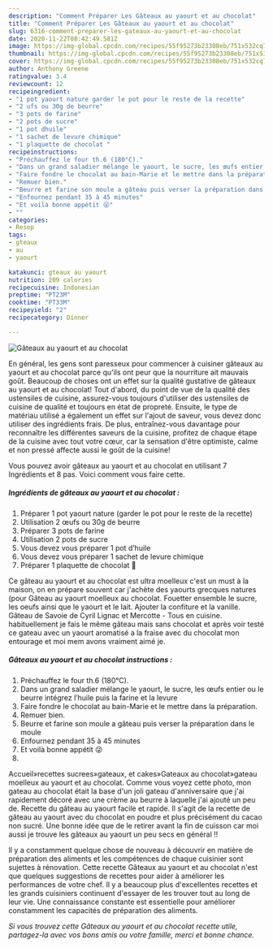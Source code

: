 ```yaml
---
description: "Comment Préparer Les Gâteaux au yaourt et au chocolat"
title: "Comment Préparer Les Gâteaux au yaourt et au chocolat"
slug: 6316-comment-preparer-les-gateaux-au-yaourt-et-au-chocolat
date: 2020-11-22T08:42:49.581Z
image: https://img-global.cpcdn.com/recipes/55f95273b23308eb/751x532cq70/gateaux-au-yaourt-et-au-chocolat-photo-principale-de-la-recette.jpg
thumbnail: https://img-global.cpcdn.com/recipes/55f95273b23308eb/751x532cq70/gateaux-au-yaourt-et-au-chocolat-photo-principale-de-la-recette.jpg
cover: https://img-global.cpcdn.com/recipes/55f95273b23308eb/751x532cq70/gateaux-au-yaourt-et-au-chocolat-photo-principale-de-la-recette.jpg
author: Anthony Greene
ratingvalue: 3.4
reviewcount: 12
recipeingredient:
- "1 pot yaourt nature garder le pot pour le reste de la recette"
- "2 ufs ou 30g de beurre"
- "3 pots de farine"
- "2 pots de sucre"
- "1 pot dhuile"
- "1 sachet de levure chimique"
- "1 plaquette de chocolat "
recipeinstructions:
- "Préchauffez le four th.6 (180°C)."
- "Dans un grand saladier mélange le yaourt, le sucre, les œufs entier ou le beurre intégrez l’huile puis la farine et la levure"
- "Faire fondre le chocolat au bain-Marie et le mettre dans la préparation."
- "Remuer bien."
- "Beurre et farine son moule a gâteau puis verser la préparation dans le moule"
- "Enfournez pendant 35 à 45 minutes"
- "Et voilà bonne appétit 😜"
- ""
categories:
- Resep
tags:
- gteaux
- au
- yaourt

katakunci: gteaux au yaourt 
nutrition: 209 calories
recipecuisine: Indonesian
preptime: "PT23M"
cooktime: "PT33M"
recipeyield: "2"
recipecategory: Dinner

---
```



![Gâteaux au yaourt et au chocolat](https://img-global.cpcdn.com/recipes/55f95273b23308eb/751x532cq70/gateaux-au-yaourt-et-au-chocolat-photo-principale-de-la-recette.jpg)

En général, les gens sont paresseux pour commencer à cuisiner gâteaux au yaourt et au chocolat parce qu'ils ont peur que la nourriture ait mauvais goût. Beaucoup de choses ont un effet sur la qualité gustative de gâteaux au yaourt et au chocolat! Tout d'abord, du point de vue de la qualité des ustensiles de cuisine, assurez-vous toujours d'utiliser des ustensiles de cuisine de qualité et toujours en état de propreté. Ensuite, le type de matériau utilisé a également un effet sur l'ajout de saveur, vous devez donc utiliser des ingrédients frais. De plus, entraînez-vous davantage pour reconnaître les différentes saveurs de la cuisine, profitez de chaque étape de la cuisine avec tout votre cœur, car la sensation d'être optimiste, calme et non pressé affecte aussi le goût de la cuisine!

<!--inarticleads1-->

Vous pouvez avoir gâteaux au yaourt et au chocolat en utilisant 7 Ingrédients et 8 pas. Voici comment vous faire cette.

##### Ingrédients de gâteaux au yaourt et au chocolat :

1. Préparer 1 pot yaourt nature (garder le pot pour le reste de la recette)
1. Utilisation 2 œufs ou 30g de beurre
1. Préparer 3 pots de farine
1. Utilisation 2 pots de sucre
1. Vous devez vous préparer 1 pot d’huile
1. Vous devez vous préparer 1 sachet de levure chimique
1. Préparer 1 plaquette de chocolat 🍫


Ce gâteau au yaourt et au chocolat est ultra moelleux c&#39;est un must à la maison, on en prépare souvent car j&#39;achète des yaourts grecques natures (pour Gâteau au yaourt moelleux au chocolat. Fouetter ensemble le sucre, les oeufs ainsi que le yaourt et le lait. Ajouter la confiture et la vanille. Gâteau de Savoie de Cyril Lignac et Mercotte - Tous en cuisine. habituellement je fais le même gâteau mais sans chocolat et après voir testé ce gateau avec un yaourt aromatisé a la fraise avec du chocolat mon entourage et moi mem avons vraiment aimé je. 

<!--inarticleads2-->

##### Gâteaux au yaourt et au chocolat instructions :

1. Préchauffez le four th.6 (180°C).
1. Dans un grand saladier mélange le yaourt, le sucre, les œufs entier ou le beurre intégrez l’huile puis la farine et la levure
1. Faire fondre le chocolat au bain-Marie et le mettre dans la préparation.
1. Remuer bien.
1. Beurre et farine son moule a gâteau puis verser la préparation dans le moule
1. Enfournez pendant 35 à 45 minutes
1. Et voilà bonne appétit 😜
1. 


Accueil»recettes sucrees»gateaux, et cakes»Gateaux au chocolat»gateau moelleux au yaourt et au chocolat. Comme vous voyez cette photo, mon gateau au chocolat était la base d&#39;un joli gateau d&#39;anniversaire que j&#39;ai rapidement décoré avec une crème au beurre à laquelle j&#39;ai ajouté un peu de. Recette du gâteau au yaourt facile et rapide. Il s&#39;agit de la recette de gâteau au yaourt avec du chocolat en poudre et plus précisément du cacao non sucré. Une bonne idée que de le retirer avant la fin de cuisson car moi aussi je trouve les gâteaux au yaourt un peu secs en général !! 

<!--inarticleads1-->

<p>
Il y a constamment quelque chose de nouveau à découvrir en matière de préparation des aliments et les compétences de chaque cuisinier sont sujettes à rénovation. Cette recette Gâteaux au yaourt et au chocolat n'est que quelques suggestions de recettes pour aider à améliorer les performances de votre chef. Il y a beaucoup plus d'excellentes recettes et les grands cuisiniers continuent d'essayer de les trouver tout au long de leur vie. Une connaissance constante est essentielle pour améliorer constamment les capacités de préparation des aliments.
</p>

<p>
<i>Si vous trouvez cette Gâteaux au yaourt et au chocolat recette utile, partagez-la avec vos bons amis ou votre famille, merci et bonne chance.</i>
</p>
